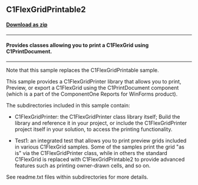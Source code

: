 ## C1FlexGridPrintable2
#### [Download as zip](https://grapecity.github.io/DownGit/#/home?url=https://github.com/GrapeCity/ComponentOne-WinForms-Samples/tree/master/Next\PrintDocument\CS\C1FlexGridPrintable2)
____
#### Provides classes allowing you to print a C1FlexGrid using C1PrintDocument.
____
Note that this sample replaces the C1FlexGridPrintable sample.

This sample provides a C1FlexGridPrinter library that allows you to print, Preview,
or export a C1FlexGrid using the C1PrintDocument component (which is a part of the ComponentOne Reports for WinForms product).

The subdirectories included in this sample contain:

* C1FlexGridPrinter: the C1FlexGridPrinter class library itself; Build
    the library and reference it in your project, or include the
    C1FlexGridPrinter project itself in your solution, to access the
    printing functionality.

* Test1: an integrated test that allows you to print preview grids
    included in various C1FlexGrid samples. Some of the samples print
    the grid "as is" via the C1FlexGridPrinter class, while in others
    the standard C1FlexGrid is replaced with C1FlexGridPrintable2 to
    provide advanced features such as printing owner-drawn cells, and so on.

See readme.txt files within subdirectories for more details.
